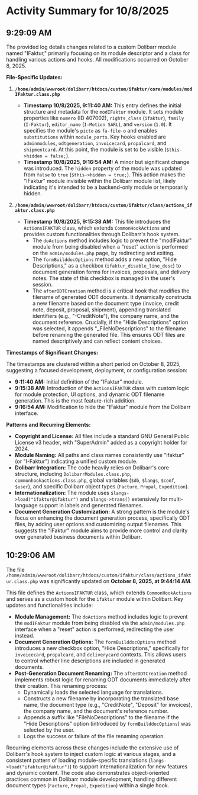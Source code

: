 # Activity Summary for 10/8/2025

## 9:29:09 AM
The provided log details changes related to a custom Dolibarr module named "IFaktur," primarily focusing on its module descriptor and a class for handling various actions and hooks. All modifications occurred on October 8, 2025.

**File-Specific Updates:**

1.  **`/home/admin/wwwroot/dolibarr/htdocs/custom/ifaktur/core/modules/modIFaktur.class.php`**
    *   **Timestamp 10/8/2025, 9:11:40 AM:** This entry defines the initial structure and metadata for the `modIFaktur` module. It sets module properties like `numero` (ID 407002), `rights_class` (`ifaktur`), `family` (`I-Faktur`), `editor_name` (`I-Motion SARL`), and `version` (`1.0`). It specifies the module's `picto` as `fa-file-o` and enables `substitutions` within `module_parts`. Key hooks enabled are `adminmodules`, `odtgeneration`, `invoicecard`, `propalcard`, and `shipmentcard`. At this point, the module is set to be visible (`$this->hidden = false;`).
    *   **Timestamp 10/8/2025, 9:16:54 AM:** A minor but significant change was introduced. The `hidden` property of the module was updated from `false` to `true` (`$this->hidden = true;`). This action makes the "IFaktur" module invisible within the Dolibarr module list, likely indicating it's intended to be a backend-only module or temporarily hidden.

2.  **`/home/admin/wwwroot/dolibarr/htdocs/custom/ifaktur/class/actions_ifaktur.class.php`**
    *   **Timestamp 10/8/2025, 9:15:38 AM:** This file introduces the `ActionsIFAKTUR` class, which extends `CommonHookActions` and provides custom functionalities through Dolibarr's hook system.
        *   The `doActions` method includes logic to prevent the "modIFaktur" module from being disabled when a "reset" action is performed on the `admin/modules.php` page, by redirecting and exiting.
        *   The `formBuilddocOptions` method adds a new option, "Hide Descriptions," as a checkbox (`ifaktur_disable_line_desc`) to document generation forms for invoices, proposals, and delivery notes. The state of this checkbox is managed in the user's session.
        *   The `afterODTCreation` method is a critical hook that modifies the filename of generated ODT documents. It dynamically constructs a new filename based on the document type (invoice, credit note, deposit, proposal, shipment), appending translated identifiers (e.g., "-CreditNote"), the company name, and the document reference. Crucially, if the "Hide Descriptions" option was selected, it appends "_FileNoDescriptions" to the filename before renaming the generated file. This ensures ODT files are named descriptively and can reflect content choices.

**Timestamps of Significant Changes:**

The timestamps are clustered within a short period on October 8, 2025, suggesting a focused development, deployment, or configuration session:
*   **9:11:40 AM:** Initial definition of the "IFaktur" module.
*   **9:15:38 AM:** Introduction of the `ActionsIFAKTUR` class with custom logic for module protection, UI options, and dynamic ODT filename generation. This is the most feature-rich addition.
*   **9:16:54 AM:** Modification to hide the "IFaktur" module from the Dolibarr interface.

**Patterns and Recurring Elements:**

*   **Copyright and License:** All files include a standard GNU General Public License v3 header, with "SuperAdmin" added as a copyright holder for 2024.
*   **Module Naming:** All paths and class names consistently use "ifaktur" (or "I-Faktur") indicating a unified custom module.
*   **Dolibarr Integration:** The code heavily relies on Dolibarr's core structure, including `DolibarrModules.class.php`, `commonhookactions.class.php`, global variables (`$db`, `$langs`, `$conf`, `$user`), and specific Dolibarr object types (`Facture`, `Propal`, `Expedition`).
*   **Internationalization:** The module uses `$langs->load("ifaktur@ifaktur")` and `$langs->trans()` extensively for multi-language support in labels and generated filenames.
*   **Document Generation Customization:** A strong pattern is the module's focus on enhancing the document generation process, specifically ODT files, by adding user options and customizing output filenames. This suggests the "IFaktur" module aims to provide more control and clarity over generated business documents within Dolibarr.

## 10:29:06 AM
The file `/home/admin/wwwroot/dolibarr/htdocs/custom/ifaktur/class/actions_ifaktur.class.php` was significantly updated on **October 8, 2025, at 9:44:14 AM**.

This file defines the `ActionsIFAKTUR` class, which extends `CommonHookActions` and serves as a custom hook for the `ifaktur` module within Dolibarr. Key updates and functionalities include:

*   **Module Management:** The `doActions` method includes logic to prevent the `modIFaktur` module from being disabled via the `admin/modules.php` interface when a "reset" action is performed, redirecting the user instead.
*   **Document Generation Options:** The `formBuilddocOptions` method introduces a new checkbox option, "Hide Descriptions," specifically for `invoicecard`, `propalcard`, and `deliverycard` contexts. This allows users to control whether line descriptions are included in generated documents.
*   **Post-Generation Document Renaming:** The `afterODTCreation` method implements robust logic for renaming ODT documents immediately after their creation. This renaming process:
    *   Dynamically loads the selected language for translations.
    *   Constructs a new filename by incorporating the translated base name, the document type (e.g., "CreditNote", "Deposit" for invoices), the company name, and the document's reference number.
    *   Appends a suffix like "FileNoDescriptions" to the filename if the "Hide Descriptions" option (introduced by `formBuilddocOptions`) was selected by the user.
    *   Logs the success or failure of the file renaming operation.

Recurring elements across these changes include the extensive use of Dolibarr's hook system to inject custom logic at various stages, and a consistent pattern of loading module-specific translations (`langs->load("ifaktur@ifaktur")`) to support internationalization for new features and dynamic content. The code also demonstrates object-oriented practices common in Dolibarr module development, handling different document types (`Facture`, `Propal`, `Expedition`) within a single hook.